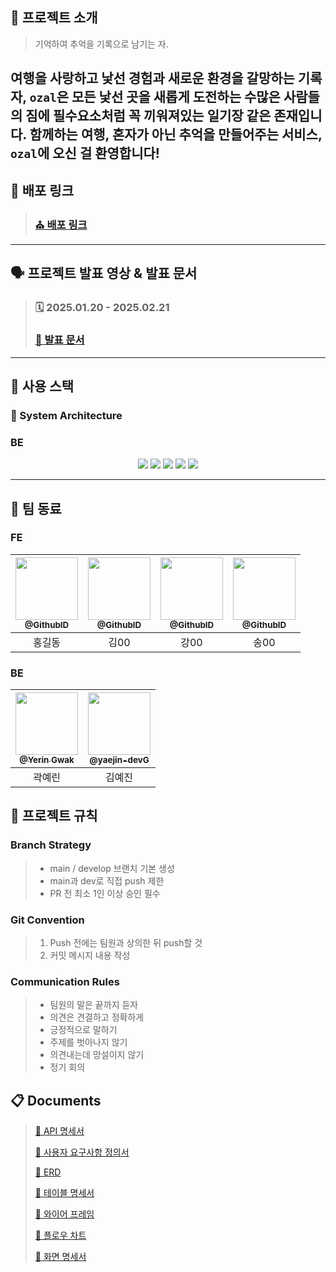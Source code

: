## 📖 프로젝트 소개

>기억하여 추억을 기록으로 남기는 자.
> 
여행을 사랑하고 낯선 경험과 새로운 환경을 갈망하는 기록자, `ozal`은 모든 낯선 곳을 새롭게 도전하는 수많은 사람들의 짐에 필수요소처럼 꼭 끼워져있는 일기장 같은 존재입니다.
함께하는 여행, 혼자가 아닌 추억을 만들어주는 서비스, `ozal`에 오신 걸 환영합니다!
---
## :link: 배포 링크

> ### [⛪ 배포 링크](https://waypointoz.site)

---
## 🗣️ 프로젝트 발표 영상 & 발표 문서

> ### 🗓️ 2025.01.20 - 2025.02.21
> ### [📑 발표 문서]()

---
## 🧰 사용 스택


### :wrench: System Architecture

### BE
<div align=center> 

  <img src="https://camo.githubusercontent.com/6e9afc59cd0881afb915824eacc6ffb6147440b4c78904b561d617a203b96e32/68747470733a2f2f696d672e736869656c64732e696f2f62616467652f507974686f6e2d3134333534433f7374796c653d666f722d7468652d6261646765266c6f676f3d707974686f6e266c6f676f436f6c6f723d7768697465">
  <img src="https://img.shields.io/badge/Linux-FCC624?style=for-the-badge&logo=linux&logoColor=black">
  <img src="https://img.shields.io/badge/AWS-232F3E?style=for-the-badge&logo=amazonaws&logoColor=white">
  <img src="https://img.shields.io/badge/nginx-006272?style=for-the-badge&logo=nginx&logoColor=green">
  <img src="https://camo.githubusercontent.com/f91a1ec604bca5340484d0edd50ed37a0a52484f0e58bc0e9ba33af096f7b720/68747470733a2f2f696d672e736869656c64732e696f2f62616467652f446a616e676f2d3039324532303f7374796c653d666f722d7468652d6261646765266c6f676f3d646a616e676f266c6f676f436f6c6f723d7768697465">
</div>


--- 

## :busts_in_silhouette: 팀 동료

### FE

| <a href=https://github.com/><img src="https://avatars.githubusercontent.com/u/93540726?v=4" width=100px/><br/><sub><b>@GithubID</b></sub></a><br/> | <a href=https://github.com/><img src="https://avatars.githubusercontent.com/u/93540726?v=4" width=100px/><br/><sub><b>@GithubID</b></sub></a><br/> | <a href=https://github.com/><img src="https://avatars.githubusercontent.com/u/93540726?v=4" width=100px/><br/><sub><b>@GithubID</b></sub></a><br/> | <a href=https://github.com/><img src="https://avatars.githubusercontent.com/u/111436967?v=4" width=100px/><br/><sub><b>@GithubID</b></sub></a><br/> |
|:----------------------------------:|:----------:|:---------------------------------------------------------------------------------------------------------------------------------------------------------:|:----------:|
|                홍길동                 |    김00     |                                                                            강00                                                                            |    송00     |


### BE

| <a href=https://github.com/yerin1562><img src="https://avatars.githubusercontent.com/u/85716720?v=4" width=100px/><br/><sub><b>@Yerin Gwak</b></sub></a><br/> | <a href=https://github.com/yaejin-dev><img src="https://avatars.githubusercontent.com/u/90237119?v=4" width=100px/><br/><sub><b>@yaejin-devG</b></sub></a><br/> |
|:--------------------------------------------------------------------------------------------------------------------------------------------------:|:---------------------------------------------------------------------------------------------------------------------------------------------------------------:|
|                                                                        곽예린                                                                         |                                                                               김예진                                                                               |

## 📑 프로젝트 규칙

### Branch Strategy
> - main / develop 브랜치 기본 생성 
> - main과 dev로 직접 push 제한
> - PR 전 최소 1인 이상 승인 필수

### Git Convention
> 1. Push 전에는 팀원과 상의한 뒤 push할 것
> 2. 커밋 메시지 내용 작성

### Communication Rules
> - 팀원의 말은 끝까지 듣자
> - 의견은 견결하고 정확하게
> - 긍정적으로 말하기
> - 주제를 벗아나지 않기
> - 의견내는데 망설이지 않기
> - 정기 회의


## :clipboard: Documents
> [📜 API 명세서](https://docs.google.com/spreadsheets/d/1aKIY8qyMjcBE6PcGy2ftGDG8d0xnlPIibdA8kQ31XD4/edit?gid=1565530336#gid=1565530336)
> 
> [📜 사용자 요구사항 정의서](https://docs.google.com/spreadsheets/d/1lZKLJ8Yvfsr2UREWN9_lpprvEiIrkd3w7qL1CBW2x54/edit?gid=428803499#gid=428803499)
> 
> [📜 ERD ](https://dbdiagram.io/d/OZAL-6792ff2f37f5d6cbebc19c70)
> 
> [📜 테이블 명세서](https://docs.google.com/spreadsheets/d/1eCJjzHmMH4JQIFsWedpu0kUfLpBwrfTExsHXlEMtg_E/edit?gid=0#gid=0)
> 
> [📜 와이어 프레임](https://www.figma.com/design/NGwfMks41GsgqZ87z6I4yu/OZAL?node-id=65-777&t=MUDS4tAUBvsbQVaV-1)
> 
> [📜 플로우 차트](https://www.figma.com/design/NGwfMks41GsgqZ87z6I4yu/OZAL?node-id=63-781&t=MUDS4tAUBvsbQVaV-1)
> 
> [📜 화면 명세서](https://docs.google.com/spreadsheets/d/1bRzQGIybM6apK_ByXq_qmgw0rf3h63cKfwGqu1KhYys/edit?gid=1184401130#gid=1184401130)
> 
